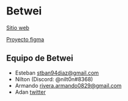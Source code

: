 # Betwei

[Sitio web](https://betwei.vercel.app/)

[Proyecto figma](https://www.figma.com/file/bmd3mpXCXFVfFg7nrfSmcM/betWei?node-id=61%3A738)

## Equipo de Betwei
- Esteban stban94diaz@gmail.com
- Nilton (Discord: @nilt0n#8368)
- Armando rivera.armando0829@gmail.com
- Adan [twitter](https://twitter.com/AdanUriPlata)
